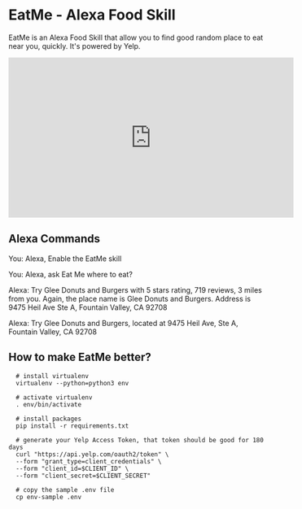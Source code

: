 # EatMe - Alexa Food Skill
EatMe is an Alexa Food Skill that allow you to find good random place to eat near you, quickly. It's powered by Yelp.

<iframe width="560" height="315" src="https://www.youtube.com/embed/CJoA8alJ-K0" frameborder="0" allowfullscreen></iframe>

## Alexa Commands

You: Alexa, Enable the EatMe skill

You: Alexa, ask Eat Me where to eat?

Alexa: Try Glee Donuts and Burgers with 5 stars rating, 719 reviews, 3 miles from you.
Again, the place name is Glee Donuts and Burgers. Address is 9475 Heil Ave
Ste A, Fountain Valley, CA 92708

Alexa: Try Glee Donuts and Burgers, located at 9475 Heil Ave, Ste A, Fountain Valley, CA 92708

## How to make EatMe better?

```shell
  # install virtualenv
  virtualenv --python=python3 env

  # activate virtualenv
  . env/bin/activate

  # install packages
  pip install -r requirements.txt

  # generate your Yelp Access Token, that token should be good for 180 days
  curl "https://api.yelp.com/oauth2/token" \
  --form "grant_type=client_credentials" \
  --form "client_id=$CLIENT_ID" \
  --form "client_secret=$CLIENT_SECRET"

  # copy the sample .env file
  cp env-sample .env
```
